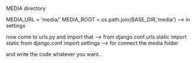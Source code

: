 MEDIA directory

MEDIA_URL = 'media/'
MEDIA_ROOT = os.path.join(BASE_DIR,'media')  --> in settings

now come to urls.py and import that --> 
from django.conf.urls.static import static 
from django.conf import settings     --> for connect the media folder

and write the code whatever you want..
